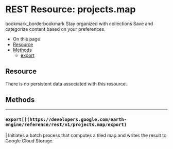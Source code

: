  
#  REST Resource: projects.map 
bookmark_borderbookmark Stay organized with collections  Save and categorize content based on your preferences. 
  * On this page
  * [Resource](https://developers.google.com/earth-engine/reference/rest/v1/projects.map#resource)
  * [Methods](https://developers.google.com/earth-engine/reference/rest/v1/projects.map#methods)
    * [export](https://developers.google.com/earth-engine/reference/rest/v1/projects.map#export)


## Resource
There is no persistent data associated with this resource.
## Methods  
---  
### `export[](https://developers.google.com/earth-engine/reference/rest/v1/projects.map/export)`
|  Initiates a batch process that computes a tiled map and writes the result to Google Cloud Storage.  
